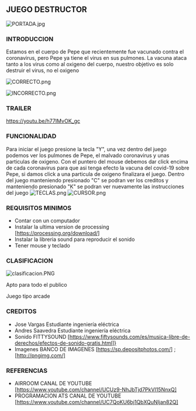 ## JUEGO DESTRUCTOR
![PORTADA.jpg](https://www.dropbox.com/s/lug8rlqw0gfqfpg/PORTADA.jpg?dl=0&raw=1)


### INTRODUCCION

Estamos en el cuerpo de Pepe que recientemente fue vacunado contra el coronavirus, pero Pepe ya tiene el virus en sus pulmones.
La vacuna ataca tanto a los virus como al oxigeno del cuerpo, nuestro objetivo es solo destruir el virus, no el oxigeno

![CORRECTO.png](https://www.dropbox.com/s/vbsw76oa5s6x3bz/CORRECTO.png?dl=0&raw=1)


![INCORRECTO.png](https://www.dropbox.com/s/7rkn9gcp1dikzh1/INCORRECTO.png?dl=0&raw=1)

### TRAILER

https://youtu.be/h77IMvOK_gc



### FUNCIONALIDAD

Para iniciar el juego presione la tecla "Y", una vez dentro del juego podemos ver los pulmones de Pepe, el malvado coronavirus y unas particulas de oxigeno.
Con el puntero del mouse debemos dar click encima de cada coronavirus para que asi tenga efecto la vacuna del covid-19 sobre Pepe, si damos click a una particula de oxigeno finalizara
el juego.
Dentro del juego manteniendo presionado "C" se podran ver los creditos y manteniendo presionado "K" se podran ver nuevamente las instrucciones del juego
![TECLAS.png](https://www.dropbox.com/s/6j6e71fxjgxul1a/TECLAS.png?dl=0&raw=1)
![CURSOR.png](https://www.dropbox.com/s/4z2gfahtugn7git/CURSOR.png?dl=0&raw=1)

### REQUISITOS MINIMOS
- Contar con un computador
- Instalar la ultima version de processing [https://processing.org/download/]
- Instalar la libreria sound para reproducir el sonido
- Tener mouse y teclado

### CLASIFICACION
![clasificacion.PNG](https://www.dropbox.com/s/jszp7qo08rpo30p/clasificacion.PNG?dl=0&raw=1)

Apto para todo el publico

Juego tipo arcade

### CREDITOS
- Jose Vargas Estudiante ingeniería eléctrica
- Andres Saavedra Estudiante ingeniería eléctrica
- Sonido FITTYSOUND [https://www.fiftysounds.com/es/musica-libre-de-derechos/efectos-de-sonido-gratis.html]}
- Imagenes BANCO DE IMAGENES [https://sp.depositphotos.com/] ; [http://pngimg.com/]

### REFERENCIAS
- AIRROOM CANAL DE YOUTUBE [https://www.youtube.com/channel/UCUz9-NhJbTjd7PkVI15NnxQ]
- PROGRAMACION ATS CANAL DE YOUTUBE [https://www.youtube.com/channel/UC7QoKU6bj1QbXQuNIjan82Q]
